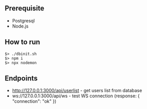 ## Prerequisite
  - Postgresql
  - Node.js

## How to run
```
$> ./dbinit.sh
$> npm i
$> npx nodemon
```

## Endpoints
- http://127.0.0.1:3000/api/userlist - get users list from database
- ws://127.0.0.1:3000/api/ws - test WS connection (response: { "connection": "ok" })
